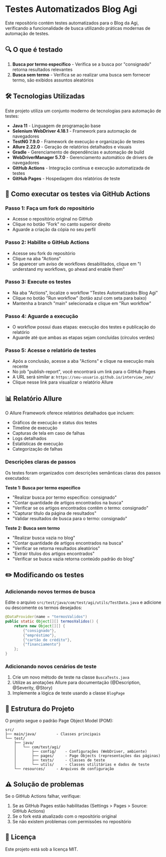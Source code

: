 # Testes Automatizados Blog Agi

Este repositório contém testes automatizados para o Blog da Agi, verificando a funcionalidade de busca utilizando práticas modernas de automação de testes.

## 🔍 O que é testado

1. **Busca por termo específico** - Verifica se a busca por "consignado" retorna resultados relevantes
2. **Busca sem termo** - Verifica se ao realizar uma busca sem fornecer termo, são exibidos assuntos aleatórios

## 🛠️ Tecnologias Utilizadas

Este projeto utiliza um conjunto moderno de tecnologias para automação de testes:

- **Java 11** - Linguagem de programação base
- **Selenium WebDriver 4.18.1** - Framework para automação de navegadores
- **TestNG 7.9.0** - Framework de execução e organização de testes
- **Allure 2.22.0** - Geração de relatórios detalhados e visuais
- **Gradle** - Gerenciamento de dependências e automação de build
- **WebDriverManager 5.7.0** - Gerenciamento automático de drivers de navegadores
- **GitHub Actions** - Integração contínua e execução automatizada de testes
- **GitHub Pages** - Hospedagem dos relatórios de teste

## 🚀 Como executar os testes via GitHub Actions

### Passo 1: Faça um fork do repositório
- Acesse o repositório original no GitHub
- Clique no botão "Fork" no canto superior direito
- Aguarde a criação da cópia no seu perfil

### Passo 2: Habilite o GitHub Actions
- Acesse seu fork do repositório
- Clique na aba "Actions"
- Se aparecer um aviso de workflows desabilitados, clique em "I understand my workflows, go ahead and enable them"

### Passo 3: Execute os testes
- Na aba "Actions", localize o workflow "Testes Automatizados Blog Agi"
- Clique no botão "Run workflow" (botão azul com seta para baixo)
- Mantenha a branch "main" selecionada e clique em "Run workflow"

### Passo 4: Aguarde a execução
- O workflow possui duas etapas: execução dos testes e publicação do relatório
- Aguarde até que ambas as etapas sejam concluídas (círculos verdes)

### Passo 5: Acesse o relatório de testes
- Após a conclusão, acesse a aba "Actions" e clique na execução mais recente
- No job "publish-report", você encontrará um link para o GitHub Pages
- A URL será similar a: `https://seu-usuario.github.io/interview_zen/`
- Clique nesse link para visualizar o relatório Allure

## 📊 Relatório Allure

O Allure Framework oferece relatórios detalhados que incluem:
- Gráficos de execução e status dos testes
- Timeline de execução
- Capturas de tela em caso de falhas
- Logs detalhados
- Estatísticas de execução
- Categorização de falhas

### Descrições claras de passos

Os testes foram organizados com descrições semânticas claras dos passos executados:

**Teste 1: Busca por termo específico**
- "Realizar busca por termo específico: consignado"
- "Contar quantidade de artigos encontrados na busca"
- "Verificar se os artigos encontrados contêm o termo: consignado"
- "Capturar título da página de resultados"
- "Validar resultados de busca para o termo: consignado"

**Teste 2: Busca sem termo**
- "Realizar busca vazia no blog"
- "Contar quantidade de artigos encontrados na busca"
- "Verificar se retorna resultados aleatórios"
- "Extrair títulos dos artigos encontrados"
- "Verificar se busca vazia retorna conteúdo padrão do blog"

## ✏️ Modificando os testes

### Adicionando novos termos de busca
Edite o arquivo `src/test/java/com/test/agi/utils/TestData.java` e adicione ou descomente os termos desejados:
```java
@DataProvider(name = "termosValidos")
public static Object[][] termosValidos() {
    return new Object[][] {
        {"consignado"},
        {"empréstimo"},
        {"cartão de crédito"},
        {"financiamento"}
    };
}
```

### Adicionando novos cenários de teste
1. Crie um novo método de teste na classe `BuscaTests.java`
2. Utilize as anotações Allure para documentação (@Description, @Severity, @Story)
3. Implemente a lógica de teste usando a classe `BlogPage`

## 📂 Estrutura do Projeto

O projeto segue o padrão Page Object Model (POM):

```
src/
├── main/java/         - Classes principais
└── test/
    ├── java/
    │   └── com/test/agi/
    │       ├── config/    - Configurações (WebDriver, ambiente)
    │       ├── pages/     - Page Objects (representações das páginas)
    │       ├── tests/     - Classes de teste
    │       └── utils/     - Classes utilitárias e dados de teste
    └── resources/     - Arquivos de configuração
```

## ⚠️ Solução de problemas

Se o GitHub Actions falhar, verifique:
1. Se as GitHub Pages estão habilitadas (Settings > Pages > Source: GitHub Actions)
2. Se o fork está atualizado com o repositório original
3. Se não existem problemas com permissões no repositório

## 📄 Licença

Este projeto está sob a licença MIT.
